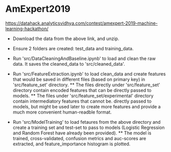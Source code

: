 # AmExpert2019
https://datahack.analyticsvidhya.com/contest/amexpert-2019-machine-learning-hackathon/



* Download the data from the above link, and unzip. 

* Ensure 2 folders are created: test_data and training_data.

* Run 'src/DataCleaningAndBaseline.ipynb' to load and clean the raw data. It saves the cleaned_data to 'src/cleaned_data'.

* Run 'src/FeatureExtraction.ipynb' to load clean_data and create features that would be saved in different files (based on primary key) in 'src/feature_set' directory.
** The files directly under 'src/feature_set' directory contain encoded features that can be directly passed to models.
** The files under 'src/feature_set/experimental' directory contain intermediatory features that cannot be. directly passed to models, but might be used later to create more features and provide a much more convenient human-readble format.

* Run 'src/ModelTraining' to load fetaures from the above directory and create a training set and test-set to pass to models (Logistic Regression and Random Forest have already been provided).
** The model is trained, cross-validated, confusion metrics and auc-scores are extracted, and feature_importance histogram is plotted.


